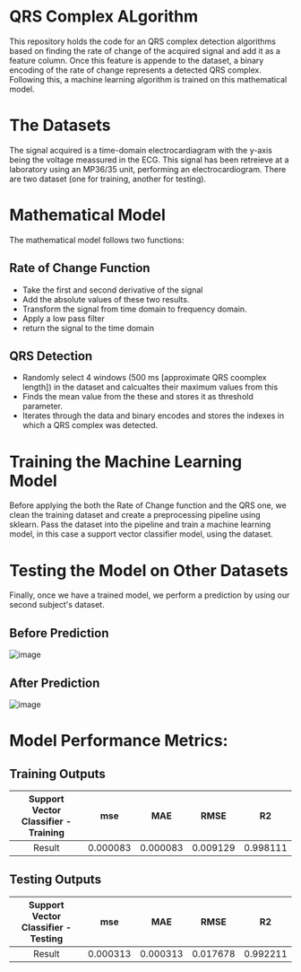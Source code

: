 # QRS Complex ALgorithm
This repository holds the code for an QRS complex detection algorithms based on finding the rate of change of the acquired signal and add it as a feature column. 
Once this feature is appende to the dataset, a binary encoding of the rate of change represents a detected QRS complex.
Following this, a machine learning algorithm is trained on this mathematical model.

# The Datasets
The signal acquired is a time-domain electrocardiagram with the y-axis being the voltage meassured in the ECG. 
This signal has been retreieve at a laboratory using an MP36/35 unit, performing an electrocardiogram.
There are two dataset (one for training, another for testing).

# Mathematical Model
The mathematical model follows two functions:

## Rate of Change Function
- Take the first and second derivative of the signal
- Add the absolute values of these two results.
- Transform the signal from time domain to frequency domain.
- Apply a low pass filter
- return the signal to the time domain

## QRS Detection
- Randomly select 4 windows (500 ms [approximate QRS coomplex length]) in the dataset and calcualtes their maximum values from this
- Finds the mean value from the these and stores it as threshold parameter.
- Iterates through the data and binary encodes and stores the indexes in which a QRS complex was detected.

# Training the Machine Learning Model
Before applying the both the Rate of Change function and the QRS one, we clean the training dataset and create a preprocessing pipeline using sklearn.
Pass the dataset into the pipeline and train a machine learning model, in this case a support vector classifier model, using the dataset.

# Testing the Model on Other Datasets
Finally, once we have a trained model, we perform a prediction by using our second subject's dataset.

## Before Prediction
![image](https://github.com/Joas329/QRS-Complex-Dection-Algoirthm/assets/51135069/6659c313-9f05-42b2-9ec6-08790598a8d3)


## After Prediction
![image](https://github.com/Joas329/QRS-Complex-Dection-Algoirthm/assets/51135069/4f4d7b38-1db2-4669-b673-10437b7c3649)

# Model Performance Metrics:
## Training Outputs
| Support Vector Classifier - Training | mse    | MAE    |  RMSE  |  R2  |
| :---:   | :---: | :---: | :---: | :---: |
| Result | 0.000083   | 0.000083   |  0.009129  |  0.998111  |
				
## Testing Outputs

| Support Vector Classifier - Testing | mse    | MAE    |  RMSE  |  R2  |
| :---:   | :---: | :---: | :---: | :---: |
| Result | 0.000313   | 0.000313   |  0.017678  |  0.992211  |
